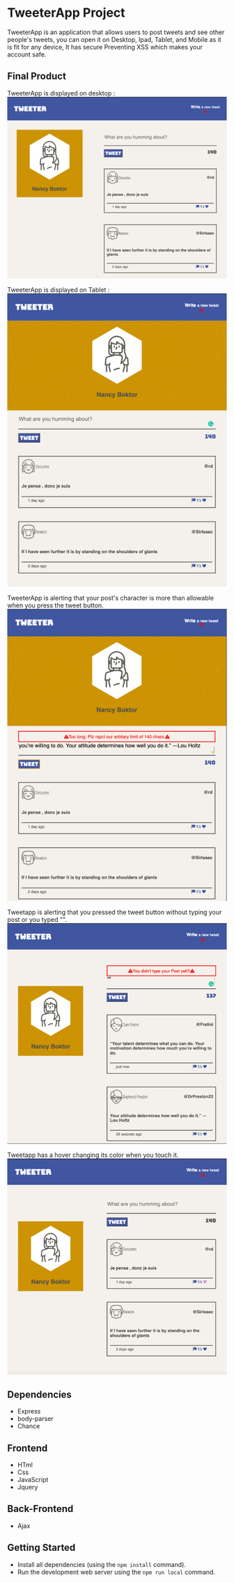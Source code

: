 # TweeterApp Project

TweeterApp is an application that allows users to post tweets and see other people's tweets,
you can open it on Desktop, Ipad, Tablet, and Mobile as it is fit for any device,
It has secure Preventing XSS which makes your account safe.

## Final Product

TweeterApp is displayed on desktop :
!["Tweetapp_desktop"](https://github.com/NancyBoktor/tweeter/blob/master/docs/Tweetapp_desktop.png?raw=true)

TweeterApp is displayed on Tablet :
!["Tweetapp_tablet"](https://github.com/NancyBoktor/tweeter/blob/master/docs/Tweetapp_tablet.png?raw=true)

TweeterApp is alerting that your post's character is more than allowable when you press the tweet button.
!["Tweetapp_maxCharcterAlert"](https://github.com/NancyBoktor/tweeter/blob/master/docs/Tweetapp_maxCharcterAlert.png?raw=true)

Tweetapp is alerting that you pressed the tweet button without typing your post or you typed "".
!["Tweetapp_emptyTextAlert"](https://github.com/NancyBoktor/tweeter/blob/master/docs/Tweetapp_emptyTextAlert.png?raw=true)

Tweetapp has a hover changing its color when you touch it.
!["Tweeapp_hover"](https://github.com/NancyBoktor/tweeter/blob/master/docs/Tweetapp_hover.png?raw=true)

## Dependencies

- Express
- body-parser
- Chance

## Frontend

- HTml
- Css
- JavaScript
- Jquery

## Back-Frontend

- Ajax

## Getting Started

- Install all dependencies (using the `npm install` command).
- Run the development web server using the `npm run local` command.
